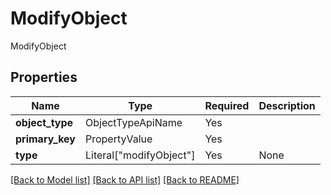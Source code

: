 # ModifyObject

ModifyObject

## Properties
| Name | Type | Required | Description |
| ------------ | ------------- | ------------- | ------------- |
**object_type** | ObjectTypeApiName | Yes |  |
**primary_key** | PropertyValue | Yes |  |
**type** | Literal["modifyObject"] | Yes | None |


[[Back to Model list]](../../README.md#documentation-for-models) [[Back to API list]](../../README.md#documentation-for-api-endpoints) [[Back to README]](../../README.md)

